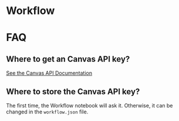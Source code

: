 # Workflow


# FAQ

## Where to get an Canvas API key?
[See the Canvas API Documentation](https://canvas.instructure.com/doc/api/file.oauth.html#manual-token-generation)

## Where to store the Canvas API key?
The first time, the Workflow notebook will ask it. Otherwise, it can be changed in the `workflow.json` file.
